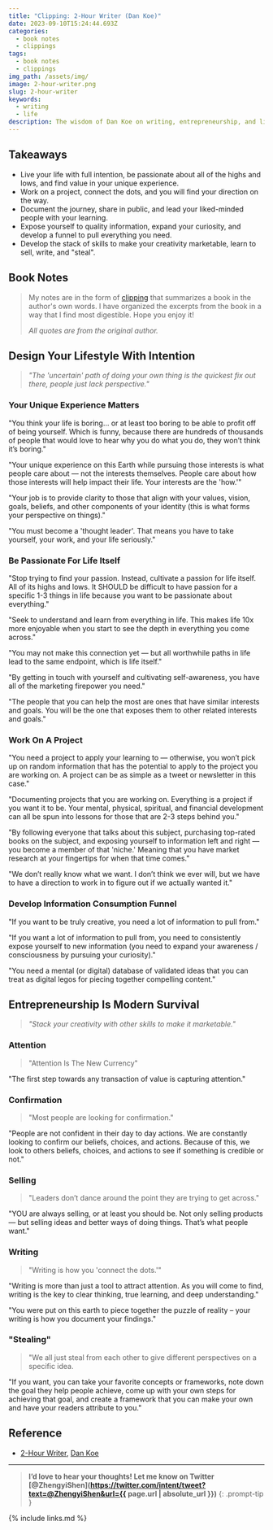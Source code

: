 ```yaml
---
title: "Clipping: 2-Hour Writer (Dan Koe)"
date: 2023-09-10T15:24:44.693Z
categories:
  - book notes
  - clippings
tags:
  - book notes
  - clippings
img_path: /assets/img/
image: 2-hour-writer.png
slug: 2-hour-writer
keywords:
  - writing
  - life
description: The wisdom of Dan Koe on writing, entrepreneurship, and life.
---
```


## **Takeaways**

- Live your life with full intention, be passionate about all of the highs and lows, and find value in your unique experience.
- Work on a project, connect the dots, and you will find your direction on the way.
- Document the journey, share in public, and lead your liked-minded people with your learning.
- Expose yourself to quality information, expand your curiosity, and develop a funnel to pull everything you need.
- Develop the stack of skills to make your creativity marketable, learn to sell, write, and "steal".

## **Book Notes**

> My notes are in the form of [clipping](<https://en.wikipedia.org/wiki/Clipping_(publications)>) that summarizes a book in the author's own words. I have organized the excerpts from the book in a way that I find most digestible. Hope you enjoy it!
>
> _All quotes are from the original author._

## Design Your Lifestyle With Intention

> _"The 'uncertain' path of doing your own thing is the quickest fix out there, people just lack perspective."_

### Your Unique Experience Matters

"You think your life is boring… or at least too boring to be able to profit off of being yourself. Which is funny, because there are hundreds of thousands of people that would love to hear why you do what you do, they won’t think it’s boring."

"Your unique experience on this Earth while pursuing those interests is what people care about — not the interests themselves. People care about how those interests will help impact their life. Your interests are the 'how.'"

"Your job is to provide clarity to those that align with your values, vision, goals, beliefs, and other components of your identity (this is what forms your perspective on things)."

"You must become a 'thought leader'. That means you have to take yourself, your work, and your life seriously."

### Be Passionate For Life Itself

"Stop trying to find your passion. Instead, cultivate a passion for life itself. All of its highs and lows. It SHOULD be difficult to have passion for a specific 1-3 things in life because you want to be passionate about everything."

"Seek to understand and learn from everything in life. This makes life 10x more enjoyable when you start to see the depth in everything you come across."

"You may not make this connection yet — but all worthwhile paths in life lead to the same endpoint, which is life itself."

"By getting in touch with yourself and cultivating self-awareness, you have all of the marketing firepower you need."

"The people that you can help the most are ones that have similar interests and goals. You will be the one that exposes them to other related interests and goals."

### Work On A Project

"You need a project to apply your learning to — otherwise, you won’t pick up on random information that has the potential to apply to the project you are working on. A project can be as simple as a tweet or newsletter in this case."

"Documenting projects that you are working on. Everything is a project if you want it to be. Your mental, physical, spiritual, and financial development can all be spun into lessons for those that are 2-3 steps behind you."

"By following everyone that talks about this subject, purchasing top-rated books on the subject, and exposing yourself to information left and right — you become a member of that 'niche.' Meaning that you have market research at your fingertips for when that time comes."

"We don’t really know what we want. I don’t think we ever will, but we have to have a direction to work in to figure out if we actually wanted it."

### Develop Information Consumption Funnel

"If you want to be truly creative, you need a lot of information to pull from."

"If you want a lot of information to pull from, you need to consistently expose yourself to new information (you need to expand your awareness / consciousness by pursuing your curiosity)."

"You need a mental (or digital) database of validated ideas that you can treat as digital legos for piecing together compelling content."

## Entrepreneurship Is Modern Survival

> _"Stack your creativity with other skills to make it marketable."_

### Attention

> "Attention Is The New Currency"

"The first step towards any transaction of value is capturing attention."

### Confirmation

> "Most people are looking for confirmation."

"People are not confident in their day to day actions. We are constantly looking to confirm our beliefs, choices, and actions. Because of this, we look to others beliefs, choices, and actions to see if something is credible or not."

### Selling

> "Leaders don’t dance around the point they are trying to get across."

"YOU are always selling, or at least you should be. Not only selling products — but selling ideas and better ways of doing things. That’s what people want."

### Writing

> "Writing is how you 'connect the dots.'"

"Writing is more than just a tool to attract attention. As you will come to find, writing is the key to clear thinking, true learning, and deep understanding."

"You were put on this earth to piece together the puzzle of reality – your writing is how you document your findings."

### "Stealing"

> "We all just steal from each other to give different perspectives on a specific idea.

"If you want, you can take your favorite concepts or frameworks, note down the goal they help people achieve, come up with your own steps for achieving that goal, and create a framework that you can make your own and have your readers attribute to you."

## Reference

- [2-Hour Writer](https://2hourwriter.com/), [Dan Koe](https://thedankoe.com/)

---

<!-- prettier-ignore -->
> **I’d love to hear your thoughts! Let me know on Twitter [@ZhengyiShen](https://twitter.com/intent/tweet?text=@ZhengyiShen&url={{ page.url | absolute_url }})**
{: .prompt-tip }

{% include links.md %}
